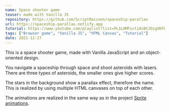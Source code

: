 ```yaml
---
name: Space shooter game
teaser: made with Vanilla JS
repository: https://github.com/ScriptRaccoon/spaceship-parallax
url: https://spaceship-parallax.netlify.app
tutorial: https://www.youtube.com/playlist?list=PL1LHMFscti8sBtJOzgVKFHpxuMa-moSPX
tags: ["Browser game", "Vanilla JS", "HTML Canvas", "Tutorial"]
date: 2021-12-27
---
```


This is a space shooter game, made with Vanilla JavaScript and an object-oriented design.

You navigate a spaceship through space and shoot asteroids with lasers. There are three types of asteroids, the smaller ones give higher scores.

The stars in the background show a parallax effect, therefore the name. This is realized by using multiple HTML canvases on top of each other.

The animations are realized in the same way as in the project [Sprite animations](/projects/sprite-animations).

